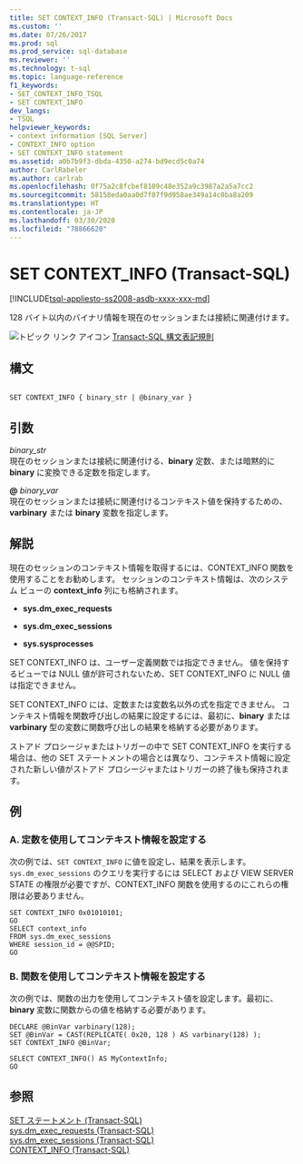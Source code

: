 ```yaml
---
title: SET CONTEXT_INFO (Transact-SQL) | Microsoft Docs
ms.custom: ''
ms.date: 07/26/2017
ms.prod: sql
ms.prod_service: sql-database
ms.reviewer: ''
ms.technology: t-sql
ms.topic: language-reference
f1_keywords:
- SET_CONTEXT_INFO_TSQL
- SET CONTEXT_INFO
dev_langs:
- TSQL
helpviewer_keywords:
- context information [SQL Server]
- CONTEXT_INFO option
- SET CONTEXT_INFO statement
ms.assetid: a0b7b9f3-dbda-4350-a274-bd9ecd5c0a74
author: CarlRabeler
ms.author: carlrab
ms.openlocfilehash: 0f75a2c8fcbef8109c48e352a9c3987a2a5a7cc2
ms.sourcegitcommit: 58158eda0aa0d7f87f9d958ae349a14c0ba8a209
ms.translationtype: HT
ms.contentlocale: ja-JP
ms.lasthandoff: 03/30/2020
ms.locfileid: "78866620"
---
```

# <a name="set-context_info-transact-sql"></a>SET CONTEXT_INFO (Transact-SQL)
[!INCLUDE[tsql-appliesto-ss2008-asdb-xxxx-xxx-md](../../includes/tsql-appliesto-ss2008-asdb-xxxx-xxx-md.md)]

  128 バイト以内のバイナリ情報を現在のセッションまたは接続に関連付けます。  
  
 ![トピック リンク アイコン](../../database-engine/configure-windows/media/topic-link.gif "トピック リンク アイコン") [Transact-SQL 構文表記規則](../../t-sql/language-elements/transact-sql-syntax-conventions-transact-sql.md)  
  
## <a name="syntax"></a>構文  
  
```  
  
SET CONTEXT_INFO { binary_str | @binary_var }  
```  
  
## <a name="arguments"></a>引数  
 *binary_str*  
 現在のセッションまたは接続に関連付ける、**binary** 定数、または暗黙的に **binary** に変換できる定数を指定します。  
  
 **@** *binary_var*  
 現在のセッションまたは接続に関連付けるコンテキスト値を保持するための、**varbinary** または **binary** 変数を指定します。  
  
## <a name="remarks"></a>解説  
 現在のセッションのコンテキスト情報を取得するには、CONTEXT_INFO 関数を使用することをお勧めします。 セッションのコンテキスト情報は、次のシステム ビューの **context_info** 列にも格納されます。  
  
-   **sys.dm_exec_requests**  
  
-   **sys.dm_exec_sessions**  
  
-   **sys.sysprocesses**  
  
 SET CONTEXT_INFO は、ユーザー定義関数では指定できません。 値を保持するビューでは NULL 値が許可されないため、SET CONTEXT_INFO に NULL 値は指定できません。  
  
 SET CONTEXT_INFO には、定数または変数名以外の式を指定できません。 コンテキスト情報を関数呼び出しの結果に設定するには、最初に、**binary** または **varbinary** 型の変数に関数呼び出しの結果を格納する必要があります。  
  
 ストアド プロシージャまたはトリガーの中で SET CONTEXT_INFO を実行する場合は、他の SET ステートメントの場合とは異なり、コンテキスト情報に設定された新しい値がストアド プロシージャまたはトリガーの終了後も保持されます。  
  
## <a name="examples"></a>例  
  
### <a name="a-setting-context-information-by-using-a-constant"></a>A. 定数を使用してコンテキスト情報を設定する  
 次の例では、`SET CONTEXT_INFO` に値を設定し、結果を表示します。 `sys.dm_exec_sessions` のクエリを実行するには SELECT および VIEW SERVER STATE の権限が必要ですが、CONTEXT_INFO 関数を使用するのにこれらの権限は必要ありません。  
  
```  
SET CONTEXT_INFO 0x01010101;  
GO  
SELECT context_info   
FROM sys.dm_exec_sessions  
WHERE session_id = @@SPID;  
GO  
```  
  
### <a name="b-setting-context-information-by-using-a-function"></a>B. 関数を使用してコンテキスト情報を設定する  
 次の例では、関数の出力を使用してコンテキスト値を設定します。最初に、**binary** 変数に関数からの値を格納する必要があります。  
  
```  
DECLARE @BinVar varbinary(128);  
SET @BinVar = CAST(REPLICATE( 0x20, 128 ) AS varbinary(128) );  
SET CONTEXT_INFO @BinVar;  
  
SELECT CONTEXT_INFO() AS MyContextInfo;  
GO  
```  
  
## <a name="see-also"></a>参照  
 [SET ステートメント &#40;Transact-SQL&#41;](../../t-sql/statements/set-statements-transact-sql.md)   
 [sys.dm_exec_requests &#40;Transact-SQL&#41;](../../relational-databases/system-dynamic-management-views/sys-dm-exec-requests-transact-sql.md)   
 [sys.dm_exec_sessions &#40;Transact-SQL&#41;](../../relational-databases/system-dynamic-management-views/sys-dm-exec-sessions-transact-sql.md)   
 [CONTEXT_INFO &#40;Transact-SQL&#41;](../../t-sql/functions/context-info-transact-sql.md)  
  
  
